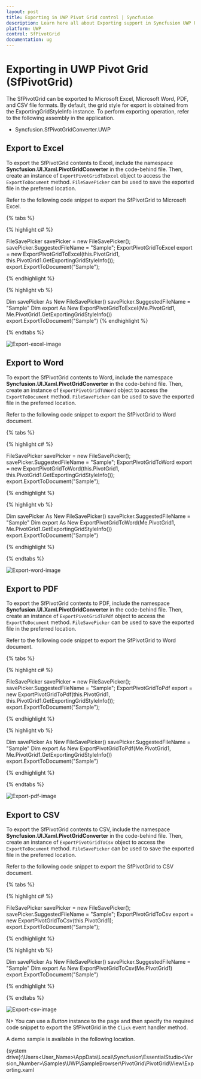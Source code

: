 ```yaml
---
layout: post
title: Exporting in UWP Pivot Grid control | Syncfusion
description: Learn here all about Exporting support in Syncfusion UWP Pivot Grid (SfPivotGrid) control and more.
platform: UWP
control: SfPivotGrid
documentation: ug
---
```


# Exporting in UWP Pivot Grid (SfPivotGrid)

The SfPivotGrid can be exported to Microsoft Excel, Microsoft Word, PDF, and CSV file formats. By default, the grid style for export is obtained from the ExportingGridStyleInfo instance. To perform exporting operation, refer to the following assembly in the application.

* Syncfusion.SfPivotGridConverter.UWP

## Export to Excel

To export the SfPivotGrid contents to Excel, include the namespace **Syncfusion.UI.Xaml.PivotGridConverter** in the code-behind file. Then, create an instance of `ExportPivotGridToExcel` object to access the `ExportToDocument` method. `FileSavePicker` can be used to save the exported file in the preferred location.

Refer to the following code snippet to export the SfPivotGrid to Microsoft Excel.

{% tabs %}

{% highlight c# %}

FileSavePicker savePicker = new FileSavePicker();
savePicker.SuggestedFileName = "Sample";
ExportPivotGridToExcel export = new ExportPivotGridToExcel(this.PivotGrid1, this.PivotGrid1.GetExportingGridStyleInfo());
export.ExportToDocument("Sample");

{% endhighlight %}

{% highlight vb %}

Dim savePicker As New FileSavePicker()
savePicker.SuggestedFileName = "Sample"
Dim export As New ExportPivotGridToExcel(Me.PivotGrid1, Me.PivotGrid1.GetExportingGridStyleInfo())
export.ExportToDocument("Sample")
{% endhighlight %}

{% endtabs %}

![Export-excel-image](Exporting_images/Export-excel-image.png)

## Export to Word

To export the SfPivotGrid contents to Word, include the namespace **Syncfusion.UI.Xaml.PivotGridConverter** in the code-behind file. Then, create an instance of `ExportPivotGridToWord` object to access the `ExportToDocument` method. `FileSavePicker` can be used to save the exported file in the preferred location.

Refer to the following code snippet to export the SfPivotGrid to Word document.

{% tabs %}

{% highlight c# %}

FileSavePicker savePicker = new FileSavePicker();
savePicker.SuggestedFileName = "Sample";
ExportPivotGridToWord export = new ExportPivotGridToWord(this.PivotGrid1, this.PivotGrid1.GetExportingGridStyleInfo());
export.ExportToDocument("Sample");

{% endhighlight %}

{% highlight vb %}

Dim savePicker As New FileSavePicker()
savePicker.SuggestedFileName = "Sample"
Dim export As New ExportPivotGridToWord(Me.PivotGrid1, Me.PivotGrid1.GetExportingGridStyleInfo())
export.ExportToDocument("Sample")

{% endhighlight %}

{% endtabs %}

![Export-word-image](Exporting_images/Export-word-image.png)

## Export to PDF

To export the SfPivotGrid contents to PDF, include the namespace **Syncfusion.UI.Xaml.PivotGridConverter** in the code-behind file. Then, create an instance of `ExportPivotGridToPdf` object to access the `ExportToDocument` method. `FileSavePicker` can be used to save the exported file in the preferred location.

Refer to the following code snippet to export the SfPivotGrid to Word document.

{% tabs %}

{% highlight c# %}

FileSavePicker savePicker = new FileSavePicker();
savePicker.SuggestedFileName = "Sample";
ExportPivotGridToPdf export = new ExportPivotGridToPdf(this.PivotGrid1, this.PivotGrid1.GetExportingGridStyleInfo());
export.ExportToDocument("Sample");

{% endhighlight %}

{% highlight vb %}

Dim savePicker As New FileSavePicker()
savePicker.SuggestedFileName = "Sample"
Dim export As New ExportPivotGridToPdf(Me.PivotGrid1, Me.PivotGrid1.GetExportingGridStyleInfo())
export.ExportToDocument("Sample")

{% endhighlight %}

{% endtabs %}

![Export-pdf-image](Exporting_images/Export-pdf-image.png)

## Export to CSV

To export the SfPivotGrid contents to CSV, include the namespace **Syncfusion.UI.Xaml.PivotGridConverter** in the code-behind file. Then, create an instance of `ExportPivotGridToCsv` object to access the `ExportToDocument` method. `FileSavePicker` can be used to save the exported file in the preferred location.

Refer to the following code snippet to export the SfPivotGrid to CSV document.

{% tabs %}

{% highlight c# %}

FileSavePicker savePicker = new FileSavePicker();
savePicker.SuggestedFileName = "Sample";
ExportPivotGridToCsv export = new ExportPivotGridToCsv(this.PivotGrid1);
export.ExportToDocument("Sample");

{% endhighlight %}

{% highlight vb %}

Dim savePicker As New FileSavePicker()
savePicker.SuggestedFileName = "Sample"
Dim export As New ExportPivotGridToCsv(Me.PivotGrid1)
export.ExportToDocument("Sample")

{% endhighlight %}

{% endtabs %}

![Export-csv-image](Exporting_images/Export-csv-image.png)

N> You can use a *Button* instance to the page and then specify the required code snippet to export the SfPivotGrid in the `Click` event handler method.

A demo sample is available in the following location.

{system drive}:\Users\<User_Name>\AppData\Local\Syncfusion\EssentialStudio\<Version_Number>\Samples\UWP\SampleBrowser\PivotGrid\PivotGrid\View\Exporting.xaml
